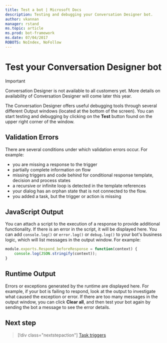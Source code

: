 ```yaml
---
title: Test a bot | Microsoft Docs
description: Testing and debugging your Conversation Designer bot.
author: vkannan
manager: rstand
ms.topic: article
ms.prod: bot-framework
ms.date: 07/04/2017
ROBOTS: NoIndex, NoFollow
---
```


# Test your Conversation Designer bot
> [!IMPORTANT]
> Conversation Designer is not available to all customers yet. More details on
> availability of Conversation Designer will come later this year.

The Conversation Designer offers useful debugging tools through several different Output windows (located at the bottom of the screen). You can start testing and debugging by clicking on the **Test** button found on the upper right corner of the window. 

## Validation Errors
There are several conditions under which validation errors occur. For example: 
- you are missing a response to the trigger 
- partially complete information on flow
- missing triggers and code behind for conditional response template, decision and process states
- a recursive or infinite loop is detected in the template references 
- your dialog has an orphan state that is not connected to the flow.
- you added a task, but the trigger or action is missing 


## JavaScript Output
You can attach a script to the execution of a response to provide additional functionality. If there is an error in the script, it will be displayed here. You can add `console.log()` or `error.log()` or `debug.log()` to your bot's business logic, which will list messages in the output window. For example:

``` javascript
module.exports.Respond_beforeResponse = function(context) {
    console.log(JSON.stringify(context));
}
```

## Runtime Output
Errors or exceptions generated by the runtime are displayed here. For example, if your bot is failing to respond, look at the output to investigate what caused the exception or error. If there are too many messages in the output window, you can click **Clear all**, and then test your bot again by sending the bot a message to see the error details. 

 ## Next step
> [!div class="nextstepaction"]
> [Task triggers](conversation-designer-tasks.md)
